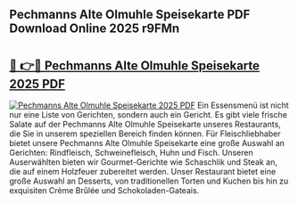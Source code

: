 ## Pechmanns Alte Olmuhle Speisekarte PDF Download Online 2025 r9FMn

# <h2><a href="http://gc5y62.nevu.top/?p=Pechmanns+Alte+Olmuhle+Speisekarte">🔗 👉🔴 Pechmanns Alte Olmuhle Speisekarte 2025 PDF</a></h2>

[![Pechmanns Alte Olmuhle Speisekarte 2025 PDF](https://i.imgur.com/dBaPXMq.png)](http://gc5y62.nevu.top/?p=Pechmanns+Alte+Olmuhle+Speisekarte)
Ein Essensmenü ist nicht nur eine Liste von Gerichten, sondern auch ein Gericht. Es gibt viele frische Salate auf der Pechmanns Alte Olmuhle Speisekarte unseres Restaurants, die Sie in unserem speziellen Bereich finden können. Für Fleischliebhaber bietet unsere Pechmanns Alte Olmuhle Speisekarte eine große Auswahl an Gerichten: Rindfleisch, Schweinefleisch, Huhn und Fisch. Unseren Auserwählten bieten wir Gourmet-Gerichte wie Schaschlik und Steak an, die auf einem Holzfeuer zubereitet werden. Unser Restaurant bietet eine große Auswahl an Desserts, von traditionellen Torten und Kuchen bis hin zu exquisiten Crème Brûlée und Schokoladen-Gateais.
